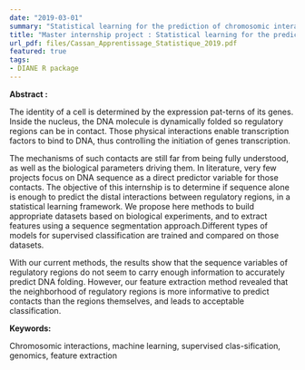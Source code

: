 ```yaml
---
date: "2019-03-01"
summary: "Statistical learning for the prediction of chromosomic interactions"
title: "Master internship project : Statistical learning for the prediction of chromosomic interactions"
url_pdf: files/Cassan_Apprentissage_Statistique_2019.pdf
featured: true
tags:
- DIANE R package
---
```


**Abstract :**

The identity of a cell is determined by the expression pat-terns of its genes. Inside the nucleus, the DNA molecule is dynamically folded so regulatory regions can be in contact. Those physical interactions enable transcription factors to bind to DNA, thus controlling the initiation of genes transcription. 

The mechanisms of such contacts are still far from being fully understood, as well as the biological parameters driving them. In literature, very few projects focus on DNA sequence as a direct predictor variable for those contacts. The objective of this internship is to determine if  sequence  alone  is  enough  to  predict  the  distal  interactions  between regulatory regions, in a statistical learning framework. We propose here methods to build appropriate datasets based on biological experiments, and to extract features using a sequence segmentation approach.Different types of models for supervised classification are trained and compared on those datasets. 

With our current methods, the results show that the sequence variables of regulatory regions  do  not  seem  to  carry  enough  information  to  accurately predict DNA folding. However, our feature extraction method revealed that the neighborhood of regulatory regions is more informative to predict contacts than the regions themselves, and leads to acceptable classification.

**Keywords:**

Chromosomic interactions, machine learning, supervised clas-sification, genomics, feature extraction